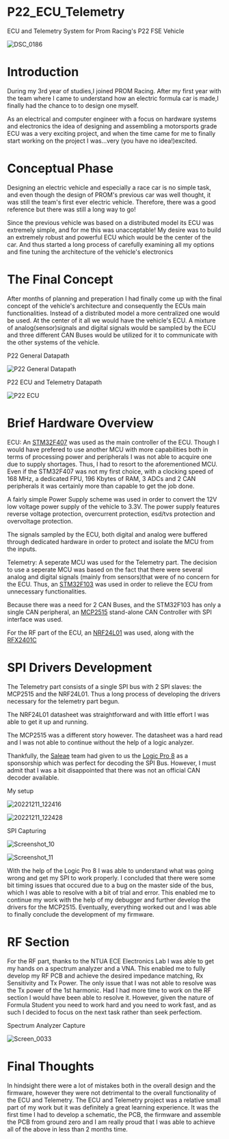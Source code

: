 # P22_ECU_Telemetry

ECU and Telemetry System for Prom Racing's P22 FSE Vehicle

![DSC_0186](https://user-images.githubusercontent.com/80124884/206901552-28a2b27d-7a98-4657-af19-d865792bd76d.jpg)

# Introduction
During my 3rd year of studies,I joined PROM Racing. After my first year with the team where I came to understand how an electric formula car is made,I finally had the chance to to design one myself. 

As an electrical and computer engineer with a focus on hardware systems and electronics the idea of designing and assembling a motorsports grade ECU was a very exciting project, and when the time came for me to finally start working on the project I was...very (you have no idea!)excited. 

# Conceptual Phase

Designing an electric vehicle and especially a race car is no simple task, and even though the design of PROM's previous car was well thought, it was still the team's first ever electric vehicle. Therefore, there was a good reference but there was still a long way to go!

Since the previous vehicle was based on a distributed model its ECU was extremely simple, and for me this was unacceptable!
My desire was to build an extremely robust and powerful ECU which would be the center of the car. 
And thus started a long process of carefully examining all my options and fine tuning the architecture of the vehicle's electronics

# The Final Concept

After months of planning and preperation I had finally come up with the final concept of the vehicle's architecture and consequently the ECUs main functionalities.
Instead of a distributed model a more centralized one would be used. At the center of it all we would have the vehicle's ECU. A mixture of analog(sensor)signals and digital signals would be sampled by the ECU and three different CAN Buses would be utilized for it to communicate with the other systems of the vehicle.

P22 General Datapath

![P22 General Datapath](https://user-images.githubusercontent.com/80124884/206898583-58e423ab-130f-4cac-8796-224570a0f653.png)

P22 ECU and Telemetry Datapath

![P22 ECU](https://user-images.githubusercontent.com/80124884/206898629-f3cebf54-8daf-428c-bc4a-8362b0870476.png)

# Brief Hardware Overview

ECU: An [STM32F407](https://www.st.com/resource/en/datasheet/dm00037051.pdf) was used as the main controller of the ECU. Though I would have prefered to use another MCU with more capabilities both in terms of processing power and peripherals I was not able to acquire one due to supply shortages. Thus, I had to resort to the aforementioned MCU. Even if the STM32F407 was not my first choice, with a clocking speed of 168 MHz, a dedicated FPU, 196 Kbytes of RAM, 3 ADCs and 2 CAN peripherals it was certainly more than capable to get the job done.

A fairly simple Power Supply scheme was used in order to convert the 12V  low voltage power supply of the vehicle to 3.3V. The power supply features reverse voltage protection, overcurrent protection, esd/tvs protection and overvoltage protection.

The signals sampled by the ECU, both digital and analog were buffered through dedicated hardware in order to protect and isolate the MCU from the inputs.

Telemetry: A seperate MCU was used for the Telemetry part. The decision to use a seperate MCU was based on the fact that there were several analog and digital signals (mainly from sensors)that were of no concern for the ECU. Thus, an [STM32F103](https://www.st.com/resource/en/datasheet/stm32f103rb.pdf) was used in order to relieve the ECU from unnecessary functionalities. 

Because there was a need for 2 CAN Buses, and the STM32F103 has only a single CAN peripheral, an [MCP2515](https://ww1.microchip.com/downloads/en/DeviceDoc/MCP2515-Stand-Alone-CAN-Controller-with-SPI-20001801J.pdf) stand-alone CAN Controller with SPI interface was used.

For the RF part of the ECU, an [NRF24L01](https://www.sparkfun.com/datasheets/Components/SMD/nRF24L01Pluss_Preliminary_Product_Specification_v1_0.pdf) was used, along with the [RFX2401C](https://www.skyworksinc.com/-/media/0CD3D8B5F6C74BF799F985E48EE2A072.pdf)


# SPI Drivers Development

The Telemetry part consists of a single SPI bus with 2 SPI slaves: the MCP2515 and the NRF24L01. Thus a long process of developing the drivers necessary for the telemetry part begun. 

The NRF24L01 datasheet was straightforward and with little effort I was able to get it up and running.

The MCP2515 was a different story however. The datasheet was a hard read and I was not able to continue without the help of a logic analyzer.

Thankfully, the [Saleae](https://www.saleae.com/) team had given to us the [Logic Pro 8](https://usd.saleae.com/products/saleae-logic-pro-8) as a sponsorship which was perfect for decoding the SPI Bus. However, I must admit that I was a bit disappointed that there was not an official CAN decoder available.

My setup

![20221211_122416](https://user-images.githubusercontent.com/80124884/206900327-efdb2ca8-d62e-4622-8598-cfe8a08b5db3.jpg)

![20221211_122428](https://user-images.githubusercontent.com/80124884/206900310-88d6b2a8-bd74-42ec-83ee-dc1812ddd3ab.jpg)

SPI Capturing

![Screenshot_10](https://user-images.githubusercontent.com/80124884/206900398-c1bbcab4-7145-465e-bef5-35ff36b29489.png)

![Screenshot_11](https://user-images.githubusercontent.com/80124884/206900410-a0394a50-6d46-4283-9494-271950b57a28.png)

With the help of the Logic Pro 8 I was able to understand what was going wrong and get my SPI to work properly. I concluded that there were some bit timing issues that occured due to a bug on the master side of the bus, which I was able to resolve with a bit of trial and error. This enabled me to continue my work with the help of my debugger and further develop the drivers for the MCP2515. Eventually, everything worked out and I was able to finally conclude the development of my firmware.

# RF Section

For the RF part, thanks to the NTUA ECE Electronics Lab I was able to get my hands on a spectrum analyzer and a VNA. This enabled me to fully develop my RF PCB and achieve the desired impedance matching, Rx Sensitivity and Tx Power. The only issue that I was not able to resolve was the Tx power of the 1st harmonic. Had I had more time to work on the RF section I would have been able to resolve it. However, given the nature of Formula Student you need to work hard and you need to work fast, and as such I decided to focus on the next task rather than seek perfectiom.

Spectrum Analyzer Capture

![Screen_0033](https://user-images.githubusercontent.com/80124884/206900707-e34fe321-e087-4694-8fcb-fd547dc928fd.png)

# Final Thoughts 

In hindsight there were a lot of  mistakes both in the overall design and the firmware, however they were not detrimental to the overall functionality of the ECU and Telemetry. 
The ECU and Telemetry project was a relative small part of my work but it was definitely a great learning experience. It was the first time I had to develop a schematic, the PCB, the firmware and assemble the PCB from ground zero and I am really proud that I was able to achieve all of the above in less than 2 months time.
